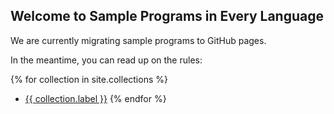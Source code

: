 ## Welcome to Sample Programs in Every Language

We are currently migrating sample programs to GitHub pages.

In the meantime, you can read up on the rules:

{% for collection in site.collections %}
  - [{{ collection.label }}]({{collection.url}})
{% endfor %}

[1]: hello-world/RULES.md
